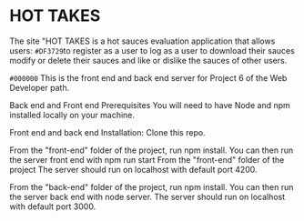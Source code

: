 # HOT TAKES

The site "HOT TAKES is a hot sauces evaluation application that allows users:
<subscript>`#DF3729`to register as a user </subscript>
<subscript>to log as a user </subscript>
<subscript>to download their sauces</subscript>
<subscript>modify or delete their sauces </subscript>
<subscript> and like or dislike the sauces of other users.</subscript>



`#000000`
This is the front end and back end server for Project 6 of the Web Developer path.

Back end and Front end Prerequisites You will need to have Node and npm installed locally on your machine.

Front end and back end Installation: Clone this repo. 

From the "front-end" folder of the project, run npm install. You can then run the server front end with npm run start From the "front-end" folder of the project The server should run on localhost with default port 4200.

From the "back-end" folder of the project, run npm install. You can then run the server back end with node server. The server should run on localhost with default port 3000.
